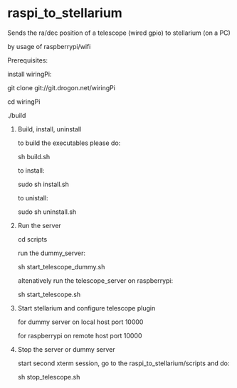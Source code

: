 # raspi_to_stellarium

Sends the ra/dec position of a telescope (wired gpio) to stellarium (on a PC)

by usage of raspberrypi/wifi

Prerequisites:

   install wiringPi:

   git clone git://git.drogon.net/wiringPi

   cd wiringPi

   ./build
   
1. Build, install, uninstall 

   to build the executables please do:
   
   sh build.sh
   
   to install:
   
   sudo sh install.sh

   to unistall:

   sudo sh uninstall.sh

2. Run the server

   cd scripts

   run the dummy_server:
   
   sh start_telescope_dummy.sh

   altenatively run the telescope_server on raspberrypi:

   sh start_telescope.sh

3. Start stellarium and configure telescope plugin

   for dummy server on local host port 10000

   for raspberrypi on remote host port 10000


4. Stop the server or dummy server

   start second xterm session, go to the raspi_to_stellarium/scripts and do:

   sh stop_telescope.sh



   

   

   

   